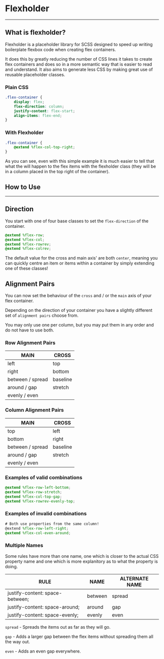 # Flexholder

---

## What is flexholder?

Flexholder is a placeholder library for SCSS designed to speed up writing boilerplate flexbox code when creating flex containers.

It does this by greatly reducing the number of CSS lines it takes to create flex containers and does so in a more semantic way that is easier to read and understand. It also aims to generate less CSS by making great use of reusable placeholder classes.

### Plain CSS

```css
.flex-container {
    display: flex;
    flex-direction: column;
    justify-content: flex-start;
    align-items: flex-end;
}
```

### With Flexholder
```scss
.flex-container {
    @extend %flex-col-top-right;
}
```

As you can see, even with this simple example it is much easier to tell that what the will happen to the flex items with the flexholder class (they will be in a column placed in the top right of the container).

## How to Use

---

## Direction

You start with one of four base classes to set the `flex-direction` of the container.

```scss
@extend %flex-row;
@extend %flex-col;
@extend %flex-rowrev;
@extend %flex-colrev;
```

The default value for the cross and main axis' are both `center`, meaning you can quickly centre an item or items within a container by simply extending one of these classes!

## Alignment Pairs

You can now set the behaviour of the `cross` and / or the `main` axis of your flex container.

Depending on the direction of your container you have a slightly different set of `alignment pairs` choose from.

You may only use one per column, but you may put them in any order and do not have to use both.

### Row Alignment Pairs
| MAIN               | CROSS       |
| ------------------ | ----------- |
| left               | top         |
| right              | bottom      |
| between / spread   | baseline    |
| around / gap       | stretch     |
| evenly / even      |             |

### Column Alignment Pairs
| MAIN               | CROSS       |
| ------------------ | ----------- |
| top                | left        |
| bottom             | right       |
| between / spread   | baseline    |
| around / gap       | stretch     |
| evenly / even      |             |


### Examples of valid combinations
```scss
@extend %flex-row-left-bottom;
@extend %flex-row-stretch;
@extend %flex-col-top-gap;
@extend %flex-rowrev-evenly-top;
```

### Examples of invalid combinations
```scss
# Both use properties from the same column!
@extend %flex-row-left-right;
@extend %flex-col-even-around;
```


### Multiple Names
Some rules have more than one name, one which is closer to the actual CSS property name and one which is more explanitory as to what the property is doing.

| RULE                             | NAME        | ALTERNATE NAME
| -------------------------------- | ----------- | ----------------
| justify-content: space-between;  | between     | spread
| justify-content: space-around;   | around      | gap
| justify-content: space-evenly;   | evenly      | even

`spread` - Spreads the items out as far as they will go.

`gap` - Adds a larger gap between the flex items without spreading them all the way out.

`even` - Adds an even gap everywhere.
